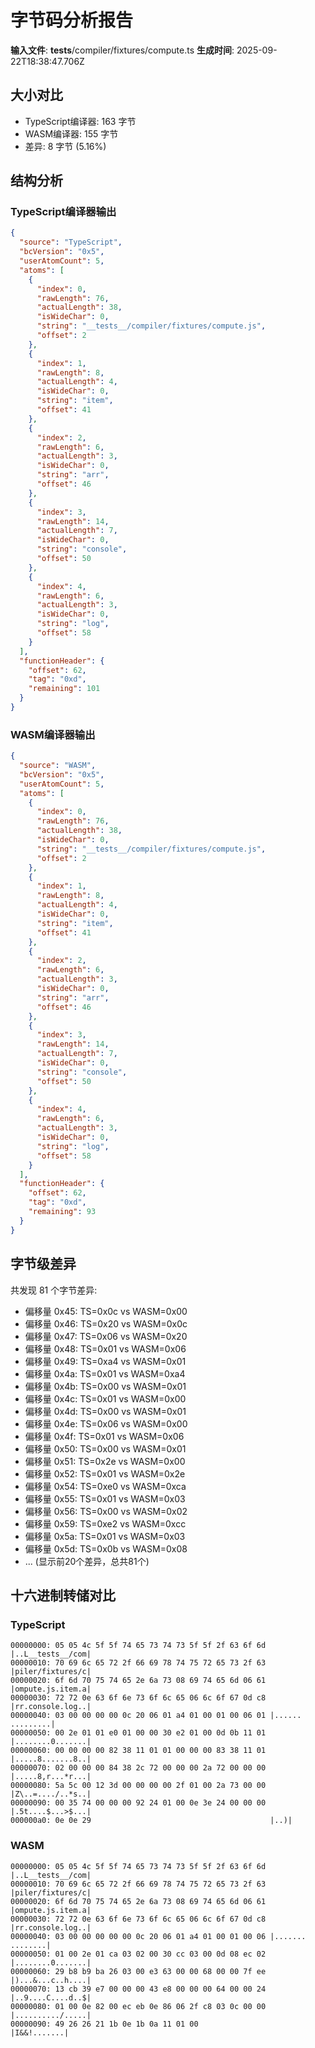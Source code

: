 # 字节码分析报告

**输入文件**: __tests__/compiler/fixtures/compute.ts
**生成时间**: 2025-09-22T18:38:47.706Z

## 大小对比

- TypeScript编译器: 163 字节
- WASM编译器: 155 字节
- 差异: 8 字节 (5.16%)

## 结构分析

### TypeScript编译器输出
```json
{
  "source": "TypeScript",
  "bcVersion": "0x5",
  "userAtomCount": 5,
  "atoms": [
    {
      "index": 0,
      "rawLength": 76,
      "actualLength": 38,
      "isWideChar": 0,
      "string": "__tests__/compiler/fixtures/compute.js",
      "offset": 2
    },
    {
      "index": 1,
      "rawLength": 8,
      "actualLength": 4,
      "isWideChar": 0,
      "string": "item",
      "offset": 41
    },
    {
      "index": 2,
      "rawLength": 6,
      "actualLength": 3,
      "isWideChar": 0,
      "string": "arr",
      "offset": 46
    },
    {
      "index": 3,
      "rawLength": 14,
      "actualLength": 7,
      "isWideChar": 0,
      "string": "console",
      "offset": 50
    },
    {
      "index": 4,
      "rawLength": 6,
      "actualLength": 3,
      "isWideChar": 0,
      "string": "log",
      "offset": 58
    }
  ],
  "functionHeader": {
    "offset": 62,
    "tag": "0xd",
    "remaining": 101
  }
}
```

### WASM编译器输出
```json
{
  "source": "WASM",
  "bcVersion": "0x5",
  "userAtomCount": 5,
  "atoms": [
    {
      "index": 0,
      "rawLength": 76,
      "actualLength": 38,
      "isWideChar": 0,
      "string": "__tests__/compiler/fixtures/compute.js",
      "offset": 2
    },
    {
      "index": 1,
      "rawLength": 8,
      "actualLength": 4,
      "isWideChar": 0,
      "string": "item",
      "offset": 41
    },
    {
      "index": 2,
      "rawLength": 6,
      "actualLength": 3,
      "isWideChar": 0,
      "string": "arr",
      "offset": 46
    },
    {
      "index": 3,
      "rawLength": 14,
      "actualLength": 7,
      "isWideChar": 0,
      "string": "console",
      "offset": 50
    },
    {
      "index": 4,
      "rawLength": 6,
      "actualLength": 3,
      "isWideChar": 0,
      "string": "log",
      "offset": 58
    }
  ],
  "functionHeader": {
    "offset": 62,
    "tag": "0xd",
    "remaining": 93
  }
}
```

## 字节级差异

共发现 81 个字节差异:

- 偏移量 0x45: TS=0x0c vs WASM=0x00
- 偏移量 0x46: TS=0x20 vs WASM=0x0c
- 偏移量 0x47: TS=0x06 vs WASM=0x20
- 偏移量 0x48: TS=0x01 vs WASM=0x06
- 偏移量 0x49: TS=0xa4 vs WASM=0x01
- 偏移量 0x4a: TS=0x01 vs WASM=0xa4
- 偏移量 0x4b: TS=0x00 vs WASM=0x01
- 偏移量 0x4c: TS=0x01 vs WASM=0x00
- 偏移量 0x4d: TS=0x00 vs WASM=0x01
- 偏移量 0x4e: TS=0x06 vs WASM=0x00
- 偏移量 0x4f: TS=0x01 vs WASM=0x06
- 偏移量 0x50: TS=0x00 vs WASM=0x01
- 偏移量 0x51: TS=0x2e vs WASM=0x00
- 偏移量 0x52: TS=0x01 vs WASM=0x2e
- 偏移量 0x54: TS=0xe0 vs WASM=0xca
- 偏移量 0x55: TS=0x01 vs WASM=0x03
- 偏移量 0x56: TS=0x00 vs WASM=0x02
- 偏移量 0x59: TS=0xe2 vs WASM=0xcc
- 偏移量 0x5a: TS=0x01 vs WASM=0x03
- 偏移量 0x5d: TS=0x0b vs WASM=0x08
- ... (显示前20个差异，总共81个)

## 十六进制转储对比

### TypeScript
```
00000000: 05 05 4c 5f 5f 74 65 73 74 73 5f 5f 2f 63 6f 6d |..L__tests__/com|
00000010: 70 69 6c 65 72 2f 66 69 78 74 75 72 65 73 2f 63 |piler/fixtures/c|
00000020: 6f 6d 70 75 74 65 2e 6a 73 08 69 74 65 6d 06 61 |ompute.js.item.a|
00000030: 72 72 0e 63 6f 6e 73 6f 6c 65 06 6c 6f 67 0d c8 |rr.console.log..|
00000040: 03 00 00 00 00 0c 20 06 01 a4 01 00 01 00 06 01 |...... .........|
00000050: 00 2e 01 01 e0 01 00 00 30 e2 01 00 0d 0b 11 01 |........0.......|
00000060: 00 00 00 00 82 38 11 01 01 00 00 00 83 38 11 01 |.....8.......8..|
00000070: 02 00 00 00 84 38 2c 72 00 00 00 2a 72 00 00 00 |.....8,r...*r...|
00000080: 5a 5c 00 12 3d 00 00 00 00 2f 01 00 2a 73 00 00 |Z\..=..../..*s..|
00000090: 00 35 74 00 00 00 92 24 01 00 0e 3e 24 00 00 00 |.5t....$...>$...|
000000a0: 0e 0e 29                                        |..)|
```

### WASM
```
00000000: 05 05 4c 5f 5f 74 65 73 74 73 5f 5f 2f 63 6f 6d |..L__tests__/com|
00000010: 70 69 6c 65 72 2f 66 69 78 74 75 72 65 73 2f 63 |piler/fixtures/c|
00000020: 6f 6d 70 75 74 65 2e 6a 73 08 69 74 65 6d 06 61 |ompute.js.item.a|
00000030: 72 72 0e 63 6f 6e 73 6f 6c 65 06 6c 6f 67 0d c8 |rr.console.log..|
00000040: 03 00 00 00 00 00 0c 20 06 01 a4 01 00 01 00 06 |....... ........|
00000050: 01 00 2e 01 ca 03 02 00 30 cc 03 00 0d 08 ec 02 |........0.......|
00000060: 29 b8 b9 ba 26 03 00 e3 63 00 00 68 00 00 7f ee |)...&...c..h....|
00000070: 13 cb 39 e7 00 00 00 43 e8 00 00 00 64 00 00 24 |..9....C....d..$|
00000080: 01 00 0e 82 00 ec eb 0e 86 06 2f c8 03 0c 00 00 |........../.....|
00000090: 49 26 26 21 1b 0e 1b 0a 11 01 00                |I&&!.......|
```